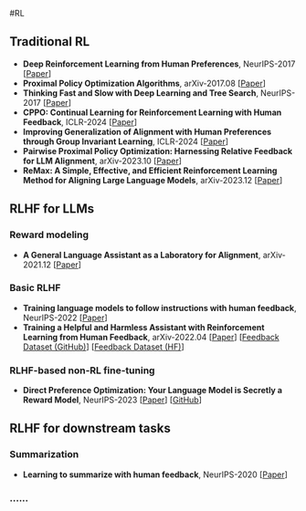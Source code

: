 #RL

## Traditional RL

- **Deep Reinforcement Learning from Human Preferences**, NeurIPS-2017 [[Paper](https://papers.nips.cc/paper_files/paper/2017/hash/d5e2c0adad503c91f91df240d0cd4e49-Abstract.html)]
- **Proximal Policy Optimization Algorithms**, arXiv-2017.08 [[Paper](http://arxiv.org/abs/1707.06347)]
- **Thinking Fast and Slow with Deep Learning and Tree Search**, NeurIPS-2017 [[Paper](https://papers.nips.cc/paper_files/paper/2017/hash/d8e1344e27a5b08cdfd5d027d9b8d6de-Abstract.html)]
- **CPPO: Continual Learning for Reinforcement Learning with Human Feedback**, ICLR-2024 [[Paper](https://openreview.net/forum?id=86zAUE80pP)]
- **Improving Generalization of Alignment with Human Preferences through Group Invariant Learning**, ICLR-2024 [[Paper](https://openreview.net/forum?id=fwCoLe3TAX)]
- **Pairwise Proximal Policy Optimization: Harnessing Relative Feedback for LLM Alignment**, arXiv-2023.10 [[Paper](https://arxiv.org/abs/2310.00212)]
- **ReMax: A Simple, Effective, and Efficient Reinforcement Learning Method for Aligning Large Language Models**, arXiv-2023.12 [[Paper](https://arxiv.org/abs/2310.10505)]

## RLHF for LLMs

### Reward modeling

- **A General Language Assistant as a Laboratory for Alignment**, arXiv-2021.12 [[Paper](http://arxiv.org/abs/2112.00861)]

### Basic RLHF

- **Training language models to follow instructions with human feedback**, NeurIPS-2022 [[Paper](https://papers.nips.cc/paper_files/paper/2022/hash/b1efde53be364a73914f58805a001731-Abstract-Conference.html)]
- **Training a Helpful and Harmless Assistant with Reinforcement Learning from Human Feedback**, arXiv-2022.04 [[Paper](http://arxiv.org/abs/2204.05862)] [[Feedback Dataset (GitHub)](https://github.com/anthropics/hh-rlhf)] [[Feedback Dataset (HF)](https://huggingface.co/datasets/Anthropic/hh-rlhf)]

### RLHF-based non-RL fine-tuning

- **Direct Preference Optimization: Your Language Model is Secretly a Reward Model**, NeurIPS-2023 [[Paper](https://papers.nips.cc/paper_files/paper/2023/hash/a85b405ed65c6477a4fe8302b5e06ce7-Abstract-Conference.html)] [[GitHub](https://github.com/eric-mitchell/direct-preference-optimization)]

## RLHF for downstream tasks

### Summarization

- **Learning to summarize with human feedback**, NeurIPS-2020 [[Paper](https://proceedings.neurips.cc/paper/2020/hash/1f89885d556929e98d3ef9b86448f951-Abstract.html)]

### ......

